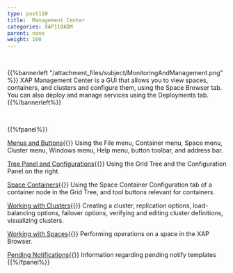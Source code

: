 ```yaml
---
type: post110
title:  Management Center
categories: XAP110ADM
parent: none
weight: 100
---
```


<br>

{{%bannerleft "/attachment_files/subject/MonitoringAndManagement.png" %}}
XAP Management Center is a GUI that allows you to view spaces, containers, and clusters and configure them, using the Space Browser tab. You can also deploy and manage services using the Deployments tab.
{{%/bannerleft%}}

<br>

{{%fpanel%}}

[Menus and Buttons](./gigaspaces-browser-menus-and-buttons.html){{<wbr>}}
Using the File menu, Container menu, Space menu, Cluster menu, Windows menu, Help menu, button toolbar, and address bar.


[Tree Panel and Configurations](./gigaspaces-browser-tree-panel-and-configuration-panel.html){{<wbr>}}
Using the Grid Tree and the Configuration Panel on the right.

[Space Containers](./gigaspaces-browser-managing-space-container.html){{<wbr>}}
Using the Space Container Configuration tab of a container node in the Grid Tree, and tool buttons relevant for containers.


[Working with Clusters](./working-with-clusters-gigaspaces-browser.html){{<wbr>}}
Creating a cluster, replication options, load-balancing options, failover options, verifying and editing cluster definitions, visualizing clusters.


[Working with Spaces](./working-with-spaces-gigaspaces-browser.html){{<wbr>}}
Performing operations on a space in the XAP Browser.


[Pending Notifications](./pending-notify-templates-information.html){{<wbr>}}
Information regarding pending notify templates
 {{%/fpanel%}}
